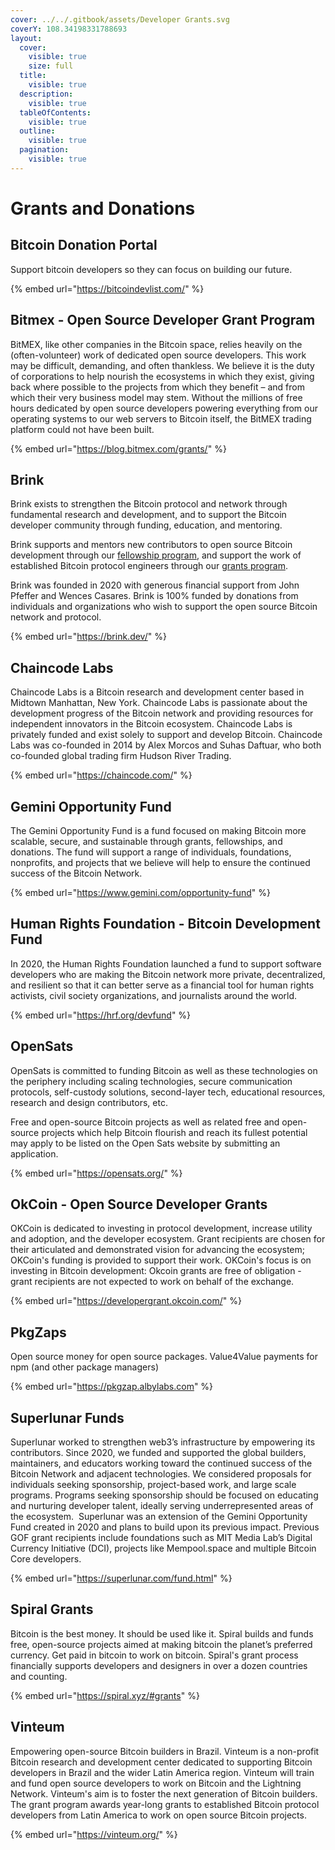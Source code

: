 ```yaml
---
cover: ../../.gitbook/assets/Developer Grants.svg
coverY: 108.34198331788693
layout:
  cover:
    visible: true
    size: full
  title:
    visible: true
  description:
    visible: true
  tableOfContents:
    visible: true
  outline:
    visible: true
  pagination:
    visible: true
---
```


# Grants and Donations

## Bitcoin Donation Portal&#x20;

Support bitcoin developers so they can focus on building our future.

{% embed url="https://bitcoindevlist.com/" %}

## Bitmex - Open Source Developer Grant Program

BitMEX, like other companies in the Bitcoin space, relies heavily on the (often-volunteer) work of dedicated open source developers. This work may be difficult, demanding, and often thankless. We believe it is the duty of corporations to help nourish the ecosystems in which they exist, giving back where possible to the projects from which they benefit – and from which their very business model may stem. Without the millions of free hours dedicated by open source developers powering everything from our operating systems to our web servers to Bitcoin itself, the BitMEX trading platform could not have been built.

{% embed url="https://blog.bitmex.com/grants/" %}

## Brink

Brink exists to strengthen the Bitcoin protocol and network through fundamental research and development, and to support the Bitcoin developer community through funding, education, and mentoring.

Brink supports and mentors new contributors to open source Bitcoin development through our [fellowship program](https://brink.dev/programs#fellowships), and support the work of established Bitcoin protocol engineers through our [grants program](https://brink.dev/programs#grants).

Brink was founded in 2020 with generous financial support from John Pfeffer and Wences Casares. Brink is 100% funded by donations from individuals and organizations who wish to support the open source Bitcoin network and protocol.

{% embed url="https://brink.dev/" %}

## Chaincode Labs

Chaincode Labs is a Bitcoin research and development center based in Midtown Manhattan, New York. Chaincode Labs is passionate about the development progress of the Bitcoin network and providing resources for independent innovators in the Bitcoin ecosystem. Chaincode Labs is privately funded and exist solely to support and develop Bitcoin. Chaincode Labs was co-founded in 2014 by Alex Morcos and Suhas Daftuar, who both co-founded global trading firm Hudson River Trading.

{% embed url="https://chaincode.com/" %}

## Gemini Opportunity Fund

The Gemini Opportunity Fund is a fund focused on making Bitcoin more scalable, secure, and sustainable through grants, fellowships, and donations. The fund will support a range of individuals, foundations, nonprofits, and projects that we believe will help to ensure the continued success of the Bitcoin Network.

{% embed url="https://www.gemini.com/opportunity-fund" %}

## Human Rights Foundation - Bitcoin Development Fund

In 2020, the Human Rights Foundation launched a fund to support software developers who are making the Bitcoin network more private, decentralized, and resilient so that it can better serve as a financial tool for human rights activists, civil society organizations, and journalists around the world.

{% embed url="https://hrf.org/devfund" %}

## OpenSats

OpenSats is committed to funding Bitcoin as well as these technologies on the periphery including scaling technologies, secure communication protocols, self-custody solutions, second-layer tech, educational resources, research and design contributors, etc.

Free and open-source Bitcoin projects as well as related free and open-source projects which help Bitcoin flourish and reach its fullest potential may apply to be listed on the Open Sats website by submitting an application.

{% embed url="https://opensats.org/" %}

## OkCoin - Open Source Developer Grants

OKCoin is dedicated to investing in protocol development, increase utility and adoption, and the developer ecosystem. Grant recipients are chosen for their articulated and demonstrated vision for advancing the ecosystem; OKCoin's funding is provided to support their work. OKCoin's focus is on investing in Bitcoin development: Okcoin grants are free of obligation - grant recipients are not expected to work on behalf of the exchange.

{% embed url="https://developergrant.okcoin.com/" %}

## PkgZaps

Open source money for open source packages. Value4Value payments for npm (and other package managers)

{% embed url="https://pkgzap.albylabs.com" %}

## Superlunar Funds

Superlunar worked to strengthen web3’s infrastructure by empowering its contributors. Since 2020, we funded and supported the global builders, maintainers, and educators working toward the continued success of the Bitcoin Network and adjacent technologies. We considered proposals for individuals seeking sponsorship, project-based work, and large scale programs. Programs seeking sponsorship should be focused on educating and nurturing developer talent, ideally serving underrepresented areas of the ecosystem. ‍ Superlunar was an extension of the Gemini Opportunity Fund created in 2020 and plans to build upon its previous impact. Previous GOF grant recipients include foundations such as MIT Media Lab’s Digital Currency Initiative (DCI), projects like Mempool.space and multiple Bitcoin Core developers.

{% embed url="https://superlunar.com/fund.html" %}

## Spiral Grants

Bitcoin is the best money. It should be used like it. Spiral builds and funds free, open-source projects aimed at making bitcoin the planet’s preferred currency. Get paid in bitcoin to work on bitcoin. Spiral's grant process financially supports developers and designers in over a dozen countries and counting.

{% embed url="https://spiral.xyz/#grants" %}

## Vinteum

Empowering open-source Bitcoin builders in Brazil. Vinteum is a non-profit Bitcoin research and development center dedicated to supporting Bitcoin developers in Brazil and the wider Latin America region. Vinteum will train and fund open source developers to work on Bitcoin and the Lightning Network. Vinteum's aim is to foster the next generation of Bitcoin builders. The grant program awards year-long grants to established Bitcoin protocol developers from Latin America to work on open source Bitcoin projects.

{% embed url="https://vinteum.org/" %}

##














